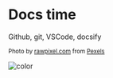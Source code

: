 # Docs time 

Github, git, VSCode, docsify


<small>Photo by [rawpixel.com](https://www.pexels.com/@rawpixel?utm_content=attributionCopyText&utm_medium=referral&utm_source=pexels) from [Pexels](https://www.pexels.com/photo/group-hand-fist-bump-1068523/?utm_content=attributionCopyText&utm_medium=referral&utm_source=pexels)</small>


<!-- background color -->

![color](#3f3f3f)

